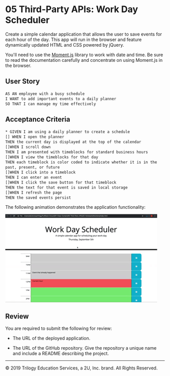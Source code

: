 # 05 Third-Party APIs: Work Day Scheduler

Create a simple calendar application that allows the user to save events for each hour of the day. This app will run in the browser and feature dynamically updated HTML and CSS powered by jQuery.

You'll need to use the [Moment.js](https://momentjs.com/) library to work with date and time. Be sure to read the documentation carefully and concentrate on using Moment.js in the browser.

## User Story

```
AS AN employee with a busy schedule
I WANT to add important events to a daily planner
SO THAT I can manage my time effectively
```

## Acceptance Criteria

```
* GIVEN I am using a daily planner to create a schedule
[] WHEN I open the planner
THEN the current day is displayed at the top of the calendar
[]WHEN I scroll down
THEN I am presented with timeblocks for standard business hours
[]WHEN I view the timeblocks for that day
THEN each timeblock is color coded to indicate whether it is in the past, present, or future
[]WHEN I click into a timeblock
THEN I can enter an event
[]WHEN I click the save button for that timeblock
THEN the text for that event is saved in local storage
[]WHEN I refresh the page
THEN the saved events persist
```

The following animation demonstrates the application functionality:

![day planner demo](./Assets/05-third-party-apis-homework-demo.gif)

## Review

You are required to submit the following for review:

* The URL of the deployed application.

* The URL of the GitHub repository. Give the repository a unique name and include a README describing the project.

- - -
© 2019 Trilogy Education Services, a 2U, Inc. brand. All Rights Reserved.
